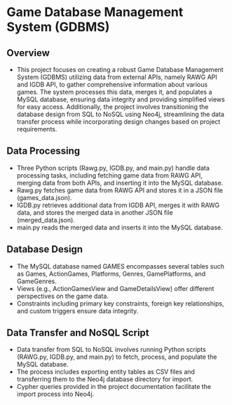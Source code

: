 # Game Database Management System (GDBMS)

## Overview
- This project focuses on creating a robust Game Database Management System (GDBMS) utilizing data from external APIs, namely RAWG API and IGDB API, to gather comprehensive information about various games. The system processes this data, merges it, and populates a MySQL database, ensuring data integrity and providing simplified views for easy access. Additionally, the project involves transitioning the database design from SQL to NoSQL using Neo4j, streamlining the data transfer process while incorporating design changes based on project requirements.

## Data Processing
- Three Python scripts (Rawg.py, IGDB.py, and main.py) handle data processing tasks, including fetching game data from RAWG API, merging data from both APIs, and inserting it into the MySQL database.
- Rawg.py fetches game data from RAWG API and stores it in a JSON file (games_data.json).
- IGDB.py retrieves additional data from IGDB API, merges it with RAWG data, and stores the merged data in another JSON file (merged_data.json).
- main.py reads the merged data and inserts it into the MySQL database.

## Database Design
- The MySQL database named GAMES encompasses several tables such as Games, ActionGames, Platforms, Genres, GamePlatforms, and GameGenres.
- Views (e.g., ActionGamesView and GameDetailsView) offer different perspectives on the game data.
- Constraints including primary key constraints, foreign key relationships, and custom triggers ensure data integrity.

## Data Transfer and NoSQL Script
- Data transfer from SQL to NoSQL involves running Python scripts (RAWG.py, IGDB.py, and main.py) to fetch, process, and populate the MySQL database.
- The process includes exporting entity tables as CSV files and transferring them to the Neo4j database directory for import.
- Cypher queries provided in the project documentation facilitate the import process into Neo4j.


